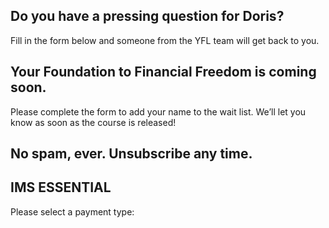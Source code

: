 ## Do you have a pressing question for Doris?

Fill in the form below and someone from the YFL team will get back to you.

## Your Foundation to Financial Freedom is coming soon.

Please complete the form to add your name to the wait list. We’ll let you know as soon as the course is released!

## No spam, ever. Unsubscribe any time.

## IMS ESSENTIAL

Please select a payment type: